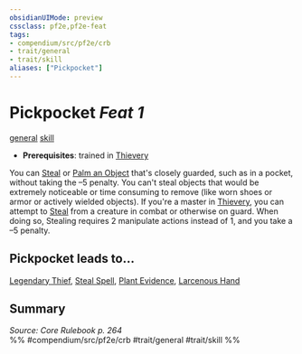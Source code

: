```yaml
---
obsidianUIMode: preview
cssclass: pf2e,pf2e-feat
tags:
- compendium/src/pf2e/crb
- trait/general
- trait/skill
aliases: ["Pickpocket"]
---
```

# Pickpocket  *Feat 1*  
[general](/rules/traits/general.md)  [skill](/rules/traits/skill.md)  

- **Prerequisites**: trained in [Thievery](/compendium/skills.md#Thievery)

You can [Steal](/rules/actions/steal.md) or [Palm an Object](/rules/actions/palm-an-object.md) that's closely guarded, such as in a pocket, without taking the –5 penalty. You can't steal objects that would be extremely noticeable or time consuming to remove (like worn shoes or armor or actively wielded objects). If you're a master in [Thievery](/compendium/skills.md#Thievery), you can attempt to [Steal](/rules/actions/steal.md) from a creature in combat or otherwise on guard. When doing so, Stealing requires 2 manipulate actions instead of 1, and you take a –5 penalty.

## Pickpocket leads to...

[Legendary Thief](/compendium/feats/legendary-thief.md), [Steal Spell](/compendium/feats/steal-spell-apg.md), [Plant Evidence](/compendium/feats/plant-evidence-apg.md), [Larcenous Hand](/compendium/feats/larcenous-hand-lotgb.md)

## Summary

*Source: Core Rulebook p. 264*  
%% #compendium/src/pf2e/crb #trait/general #trait/skill %%